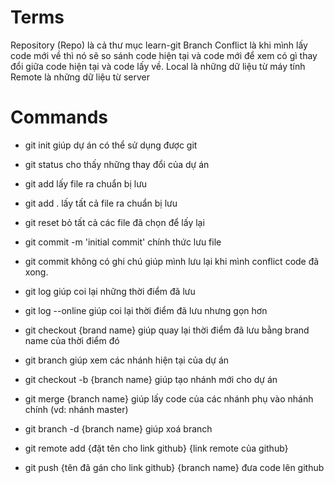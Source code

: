 # Terms

Repository (Repo) là cả thư mục learn-git
Branch
Conflict là khi mình lấy code mới về thì nó sẽ so sánh code hiện tại và code mới để xem có gì thay đổi giữa code hiện tại và code lấy về.
Local là những dữ liệu từ máy tính
Remote là những dữ liệu từ server

# Commands

- git init giúp dự án có thể sử dụng được git
- git status cho thấy những thay đổi của dự án
- git add lấy file ra chuẩn bị lưu
- git add . lấy tất cả file ra chuẩn bị lưu
- git reset bỏ tất cả các file đã chọn để lấy lại
- git commit -m 'initial commit' chính thức lưu file
- git commit không có ghi chú giúp mình lưu lại khi mình conflict code đã xong.
- git log giúp coi lại những thời điểm đã lưu
- git log --online giúp coi lại thời điểm đã lưu nhưng gọn hơn
- git checkout {brand name} giúp quay lại thời điểm đã lưu bằng brand name của thời điểm đó
- git branch giúp xem các nhánh hiện tại của dự án
- git checkout -b {branch name} giúp tạo nhánh mới cho dự án
- git merge {branch name} giúp lấy code của các nhánh phụ vào nhánh chính (vd: nhánh master)
- git branch -d {branch name} giúp xoá branch


- git remote add {đặt tên cho link github} {link remote của github}
- git push {tên đã gán cho link github} {branch name} đưa code lên github

